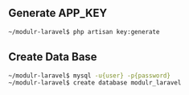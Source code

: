 ## Generate APP_KEY

```bash
~/modulr-laravel$ php artisan key:generate
```

## Create Data Base

```bash
~/modulr-laravel$ mysql -u{user} -p{password}
~/modulr-laravel$ create database modulr_laravel
```
